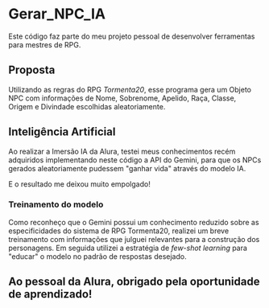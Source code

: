 # Gerar_NPC_IA
Este código faz parte do meu projeto pessoal de desenvolver ferramentas para mestres de RPG. 

## Proposta
Utilizando as regras do RPG *Tormenta20*, esse programa gera um Objeto NPC com informações de Nome, Sobrenome, Apelido, Raça, Classe, Origem e Divindade escolhidas aleatoriamente.

## Inteligência Artificial
Ao realizar a Imersão IA da Alura, testei meus conhecimentos recém adquiridos implementando neste código a API do Gemini, para que os NPCs gerados aleatoriamente pudessem "ganhar vida" através do modelo IA.

E o resultado me deixou muito empolgado!

### Treinamento do modelo
Como reconheço que o Gemini possui um conhecimento reduzido sobre as especificidades do sistema de RPG Tormenta20, realizei um breve treinamento com informações que julguei relevantes para a construção dos personagens. Em seguida utilizei a estratégia de *few-shot learning* para "educar" o modelo no padrão de respostas desejado. 

## Ao pessoal da Alura, obrigado pela oportunidade de aprendizado!
